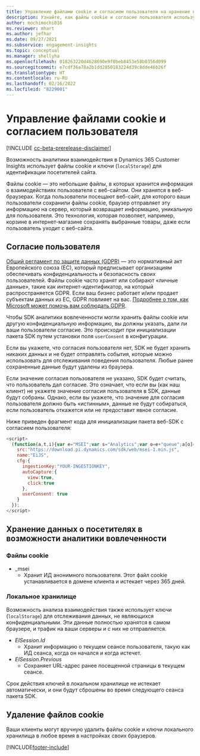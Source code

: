 ```yaml
---
title: Управление файлами cookie и согласием пользователя на хранение пользовательских данных в Dynamics 365 Customer Insights
description: Узнайте, как файлы cookie и согласие пользователя используются для идентификации посетителей веб-сайта.
author: mochimochi016
ms.reviewer: mhart
ms.author: jefhar
ms.date: 09/27/2021
ms.subservice: engagement-insights
ms.topic: conceptual
ms.manager: shellyha
ms.openlocfilehash: 018263220d4628690e9f0beb8453e58b0356d099
ms.sourcegitcommit: e7cdf36a78a2b1dd2850183224d39c8dde46b26f
ms.translationtype: HT
ms.contentlocale: ru-RU
ms.lasthandoff: 02/16/2022
ms.locfileid: "8229001"
---
```

# <a name="manage-cookies-and-user-consent"></a>Управление файлами cookie и согласием пользователя

[!INCLUDE [cc-beta-prerelease-disclaimer](includes/cc-beta-prerelease-disclaimer.md)]

Возможность аналитики взаимодействия в Dynamics 365 Customer Insights использует файлы cookie и ключи (`localStorage`) для идентификации посетителей сайта.

Файлы cookie — это небольшие файлы, в которых хранится информация о взаимодействиях пользователя с веб-сайтом. Они хранятся в веб-браузерах. Когда пользователи посещают веб-сайт, для которого ваши пользователи сохранили файлы cookie, браузер отправляет эту информацию на сервер, который возвращает информацию, уникальную для пользователя. Это технология, которая позволяет, например, корзине в интернет-магазине сохранять выбранные товары, даже если пользователь уходит с веб-сайта.

## <a name="user-consent"></a>Согласие пользователя

[Общий регламент по защите данных (GDPR)](/dynamics365/get-started/gdpr/) — это нормативный акт Европейского союза (ЕС), который предписывает организациям обеспечивать конфиденциальность и безопасность своих пользователей. Файлы cookie часто хранят или собирают «личные данные», такие как интернет-идентификатор, на который распространяется GDPR. Если ваш бизнес работает и/или продает субъектам данных из ЕС, GDPR повлияет на вас. [Подробнее о том, как Microsoft может помочь вам соблюдать GDPR](https://www.microsoft.com/trust-center/privacy/gdpr-faqs).

Чтобы SDK аналитики вовлеченности могли хранить файлы cookie или другую конфиденциальную информацию, вы должны указать, дали ли ваши пользователи согласие. Это происходит при инициализации пакета SDK путем установки поля `userConsent` в конфигурации.

Если вы укажете, что согласия пользователя нет, SDK не будет хранить никаких данных и не будет отправлять события, которые можно использовать для отслеживания поведения пользователя. Любые ранее сохраненные данные будут удалены из браузера.

Если значение согласия пользователя не указано, SDK будет считать, что пользователь дал согласие. Это означает, что если вы (как наш клиент) не укажете значение согласия пользователя в SDK, данные будут собраны. Однако, если вы укажете, что значение для согласия пользователя должно быть «истинным», данные не будут собираться, если пользователь откажется или не предоставит явное согласие.

Ниже приведен фрагмент кода для инициализации пакета веб-SDK с согласием пользователя:
```js
<script>
  (function(a,t,i){var e="MSEI";var s="Analytics";var o=e+"queue";a[o]=a[o]||[];var r=a[e]||function(n){var t={};t[s]={};function e(e){while(e.length){var r=e.pop();t[s][r]=function(e){return function(){a[o].push([e,n,arguments])}}(r)}}var r="track";var i="set";e([r+"Event",r+"View",r+"Action",i+"Property",i+"User","initialize","teardown"]);return t}(i.name);var n=i.name;if(!a[e]){a[n]=r[s];a[o].push(["new",n]);setTimeout(function(){var e="script";var r=t.createElement(e);r.async=1;r.src=i.src;var n=t.getElementsByTagName(e)[0];n.parentNode.insertBefore(r,n)},1)}else{a[n]=new r[s]}if(i.user){a[n].setUser(i.user)}if(i.props){for(var c in i.props){a[n].setProperty(c,i.props[c])}}a[n].initialize(i.cfg)})(window,document,{
    src:"https://download.pi.dynamics.com/sdk/web/msei-1.min.js",
    name:"EiJS",
    cfg:{
      ingestionKey:"YOUR-INGESTIONKEY",
      autoCapture:{
        view:true,
        click:true
      },
      userConsent: true
    }
  });
</script>
```

## <a name="visitor-data-storage-in-engagement-insights-capability"></a>Хранение данных о посетителях в возможности аналитики вовлеченности

### <a name="cookies"></a>Файлы cookie

- _msei
    - Хранит ИД анонимного пользователя. Этот файл cookie устанавливается в домене клиента и истекает через 365 дней.

### <a name="local-storage"></a>Локальное хранилище

Возможность анализа взаимодействия также использует ключи (`localStorage`) для отслеживания данных, не являющихся конфиденциальными. Эти данные полностью хранятся в самом браузере, и трафик на ваши серверы и с них не отправляется.

- *EISession.Id*
    - Хранит информацию о текущем сеансе пользователя, такую как ИД сеанса, когда он начался и когда истечет.
- *EISession.Previous*
    - Сохраняет URL-адрес ранее посещенной страницы в текущем сеансе.

Срок действия ключей в локальном хранилище не истекает автоматически, и они будут сброшены во время следующего сеанса пакета SDK.

## <a name="deleting-cookies"></a>Удаление файлов cookie

Ваши клиенты могут вручную удалить файлы cookie и ключи локального хранилища в любое время в настройках своих браузеров.


[!INCLUDE[footer-include](../includes/footer-banner.md)]
